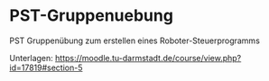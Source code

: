 # PST-Gruppenuebung
 PST Gruppenübung zum erstellen eines Roboter-Steuerprogramms

Unterlagen:
https://moodle.tu-darmstadt.de/course/view.php?id=17819#section-5
